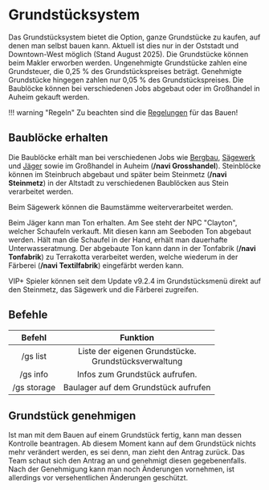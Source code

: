 # Grundstücksystem

Das Grundstücksystem bietet die Option, ganze Grundstücke zu kaufen, auf denen man selbst bauen kann. Aktuell ist dies nur in der Oststadt und Downtown-West möglich (Stand August 2025). Die Grundstücke können beim Makler erworben werden. Ungenehmigte Grundstücke zahlen eine Grundsteuer, die 0,25 % des Grundstückspreises beträgt. Genehmigte Grundstücke hingegen zahlen nur 0,05 % des Grundstückspreises.
Die Baublöcke können bei verschiedenen Jobs abgebaut oder im Großhandel in Auheim gekauft werden.

!!! warning "Regeln"
    Zu beachten sind die [Regelungen](https://germanrp.eu/forum/index.php?thread/26172-regelung-grundstücke/) für das Bauen!

## Baublöcke erhalten

Die Baublöcke erhält man bei verschiedenen Jobs wie [Bergbau](../../pages/nebenjobs/bergbau.md), [Sägewerk](../../pages/nebenjobs/sägewerk.md) und [Jäger](../../pages/nebenjobs/jagd.md) sowie im Großhandel in Auheim (**/navi Grosshandel**).
Steinblöcke können im Steinbruch abgebaut und später beim Steinmetz (**/navi Steinmetz**) in der Altstadt zu verschiedenen Baublöcken aus Stein verarbeitet werden.

Beim Sägewerk können die Baumstämme weiterverarbeitet werden.

Beim Jäger kann man Ton erhalten. Am See steht der NPC "Clayton", welcher Schaufeln verkauft. Mit diesen kann am Seeboden Ton abgebaut werden. Hält man die Schaufel in der Hand, erhält man dauerhafte Unterwasseratmung. Der abgebaute Ton kann dann in der Tonfabrik (**/navi Tonfabrik**) zu Terrakotta verarbeitet werden, welche wiederum in der Färberei (**/navi Textilfabrik**) eingefärbt werden kann.

VIP+ Spieler können seit dem Update v9.2.4 im Grundstücksmenü direkt auf den Steinmetz, das Sägewerk und die Färberei zugreifen.

## Befehle

| Befehl | Funktion |
|:-:|:-:|
| /gs list | Liste der eigenen Grundstücke.<br>Grundstücksverwaltung |
| /gs info | Infos zum Grundstück aufrufen. |
| /gs storage | Baulager auf dem Grundstück aufrufen |

## Grundstück genehmigen
Ist man mit dem Bauen auf einem Grundstück fertig, kann man dessen Kontrolle beantragen. Ab diesem Moment kann auf dem Grundstück nichts mehr verändert werden, es sei denn, man zieht den Antrag zurück.
Das Team schaut sich den Antrag an und genehmigt diesen gegebenenfalls.
Nach der Genehmigung kann man noch Änderungen vornehmen, ist allerdings vor versehentlichen Änderungen geschützt.
